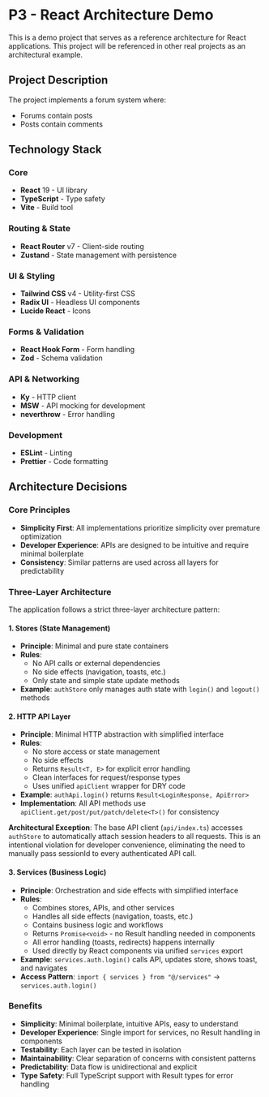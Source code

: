 # P3 - React Architecture Demo

This is a demo project that serves as a reference architecture for React applications. This project will be referenced in other real projects as an architectural example.

## Project Description

The project implements a forum system where:

- Forums contain posts
- Posts contain comments

## Technology Stack

### Core

- **React** 19 - UI library
- **TypeScript** - Type safety
- **Vite** - Build tool

### Routing & State

- **React Router** v7 - Client-side routing
- **Zustand** - State management with persistence

### UI & Styling

- **Tailwind CSS** v4 - Utility-first CSS
- **Radix UI** - Headless UI components
- **Lucide React** - Icons

### Forms & Validation

- **React Hook Form** - Form handling
- **Zod** - Schema validation

### API & Networking

- **Ky** - HTTP client
- **MSW** - API mocking for development
- **neverthrow** - Error handling

### Development

- **ESLint** - Linting
- **Prettier** - Code formatting

## Architecture Decisions

### Core Principles

- **Simplicity First**: All implementations prioritize simplicity over premature optimization
- **Developer Experience**: APIs are designed to be intuitive and require minimal boilerplate
- **Consistency**: Similar patterns are used across all layers for predictability

### Three-Layer Architecture

The application follows a strict three-layer architecture pattern:

#### 1. Stores (State Management)

- **Principle**: Minimal and pure state containers
- **Rules**:
  - No API calls or external dependencies
  - No side effects (navigation, toasts, etc.)
  - Only state and simple state update methods
- **Example**: `authStore` only manages auth state with `login()` and `logout()` methods

#### 2. HTTP API Layer

- **Principle**: Minimal HTTP abstraction with simplified interface
- **Rules**:
  - No store access or state management
  - No side effects
  - Returns `Result<T, E>` for explicit error handling
  - Clean interfaces for request/response types
  - Uses unified `apiClient` wrapper for DRY code
- **Example**: `authApi.login()` returns `Result<LoginResponse, ApiError>`
- **Implementation**: All API methods use `apiClient.get/post/put/patch/delete<T>()` for consistency

**Architectural Exception**: The base API client (`api/index.ts`) accesses `authStore` to automatically attach session headers to all requests. This is an intentional violation for developer convenience, eliminating the need to manually pass sessionId to every authenticated API call.

#### 3. Services (Business Logic)

- **Principle**: Orchestration and side effects with simplified interface
- **Rules**:
  - Combines stores, APIs, and other services
  - Handles all side effects (navigation, toasts, etc.)
  - Contains business logic and workflows
  - Returns `Promise<void>` - no Result handling needed in components
  - All error handling (toasts, redirects) happens internally
  - Used directly by React components via unified `services` export
- **Example**: `services.auth.login()` calls API, updates store, shows toast, and navigates
- **Access Pattern**: `import { services } from "@/services"` → `services.auth.login()`

### Benefits

- **Simplicity**: Minimal boilerplate, intuitive APIs, easy to understand
- **Developer Experience**: Single import for services, no Result handling in components
- **Testability**: Each layer can be tested in isolation
- **Maintainability**: Clear separation of concerns with consistent patterns
- **Predictability**: Data flow is unidirectional and explicit
- **Type Safety**: Full TypeScript support with Result types for error handling
